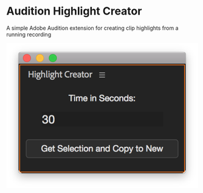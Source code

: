 # Audition Highlight Creator
A simple Adobe Audition extension for creating clip highlights from a running recording

![Audition Highlight Creator](demo.png)
